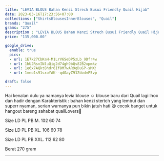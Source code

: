 ```yaml
---
title: "LEVIA BLOUS Bahan Kenzi Strech Busui Friendly Quail Hijab"
date: 2023-03-16T17:23:56+07:00
collections: ["ShirtsBlousesInnerBlouses", "Quail"]
brands: "Quail"
grams: "275"
description : "LEVIA BLOUS Bahan Kenzi Strech Busui Friendly Quail Hijab"
price: "135,000.00"

google_drive:
  enable: true
  pics:
  - url: 1E7k27CbKaH-M1LrV6SeDP5zLb_9Dfr4w
  - url: 1hU2RsvINluQig2d74gh9bQv82B2xpmkz
  - url: 1e6x7AQktBhdr6If8M7wAR9gDuGP-sMXj
  - url: 1meo1s91sxoYAK--qdGayZ91ZdodvF5vp

draft: false
---
```


Hai kenalan dulu ya namanya levia blouse ☺️ blouse baru dari Quail lagi lhoo dan hadir dengan Karakteristik : bahan kenzi stertch yang lembut dan superr nyaman, serian warnanya pun bikin jatuh hati 😆 cocok banget untuk hangout bareng sahabat quailLovers🤗

Size    LD    PL   PB
M.      102   60   74

Size    LD    PL   PB
XL.     106   60   78

Size    LD    PL   PB
XXL.   112   62   80

Berat 270 gram

______    
 

